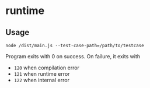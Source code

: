 # runtime

## Usage

`node /dist/main.js --test-case-path=/path/to/testcase`

Program exits with 0 on success. On failure, it exits with
* `120` when compilation error
* `121` when runtime error
* `122` when internal error